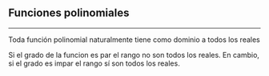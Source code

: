 ## Funciones polinomiales
***
Toda función polinomial naturalmente tiene como dominio a todos los reales

Si el grado de la funcion es par el rango no son todos los reales. En cambio, si el grado es impar el rango sí son todos los reales.